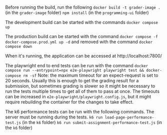 Before running the build, run the following
    `docker build -t grader-image .` (in the `grader-image` folder)
    `npm install` (in the `programming-ui` folder)

The development build can be started with the commands
    `docker compose up`

The production build can be started with the command
    `docker compose -f docker-compose.prod.yml up -d`
and removed with the command
    `docker compose down`
    
When it's running, the application can be accessed at http://localhost:7800/

The playwright end to end tests can be run with the command
    `docker compose run --entrypoint=npx e2e-playwright playwright test && docker-compose rm -sf`
Note: the maximum timeout for an expect-request is set to 20 seconds. Usually this is enough to get the grading result for a submission, but
sometimes grading is slower so it might be necessary to run the tests multiple times to get all of them to pass at once. The timeouts can be increased in `e2e-playwright/playwright.config.js`, but it might require rebuilding the container for the changes to take effect.

The k6 performance tests can be run with the following commands. The server must be running during the tests.
    `k6 run load-page-performance-test.js`          (in the `k6` folder)
    `k6 run submit-assignment-performance-test.js`  (in the `k6` folder)
